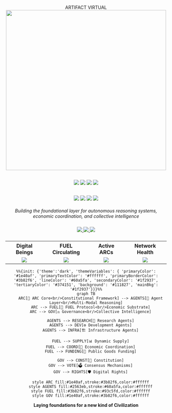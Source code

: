 <div align="center">

ARTIFACT VIRTUAL <!-- Elegant Separator -->
<img src="https://user-images.githubusercontent.com/73097560/115834477-dbab4500-a447-11eb-908a-139a6edaec5c.gif" width="500" />


<!-- Sophisticated Badge Stack with Blue Accents -->
<div style="margin: 30px 0;">
  <img src="https://img.shields.io/badge/Python-3.11+-1e3a8a?style=for-the-badge&logo=python&logoColor=white&labelColor=1f2937" />
  <img src="https://img.shields.io/badge/TypeScript-5.0+-2563eb?style=for-the-badge&logo=typescript&logoColor=white&labelColor=1f2937" />
  <img src="https://img.shields.io/badge/Rust-1.70+-3b82f6?style=for-the-badge&logo=rust&logoColor=white&labelColor=1f2937" />
  <img src="https://img.shields.io/badge/Solidity-0.8+-60a5fa?style=for-the-badge&logo=solidity&logoColor=white&labelColor=1f2937" />
</div>

<!-- Enhanced Technology Stack -->
<div style="margin: 20px 0;">
  <img src="https://img.shields.io/badge/🧠-Multi--Agent%20AI-1e40af?style=flat-square&labelColor=374151&color=1e40af" />
  <img src="https://img.shields.io/badge/⚡-Real--time%20Inference-2563eb?style=flat-square&labelColor=374151&color=2563eb" />
  <img src="https://img.shields.io/badge/🔗-Constitutional%20Governance-3b82f6?style=flat-square&labelColor=374151&color=3b82f6" />
  <img src="https://img.shields.io/badge/💎-FUEL%20Protocol-60a5fa?style=flat-square&labelColor=374151&color=60a5fa" />
</div>




*Building the foundational layer for autonomous reasoning systems,*  
*economic coordination, and collective intelligence*

<!-- Professional Action Buttons -->
<div style="margin: 25px 0;">
  <a href="#installation">
    <img src="https://img.shields.io/badge/⚡%20Quick%20Start-1e40af?style=for-the-badge&logoColor=white" />
  </a>
  <a href="https://docs.artifact.virtual">
    <img src="https://img.shields.io/badge/📚%20Documentation-2563eb?style=for-the-badge&logoColor=white" />
  </a>
  <a href="https://discord.gg/artifact-virtual">
    <img src="https://img.shields.io/badge/💬%20Community-3b82f6?style=for-the-badge&logo=discord&logoColor=white" />
  </a>
</div>

<!-- Live Network Statistics -->
<table>
  <tr>
    <th>Digital Beings</th>
    <th>FUEL Circulating</th>
    <th>Active ARCs</th>
    <th>Network Health</th>
  </tr>
  <tr>
    <td align="center">
      <img src="https://img.shields.io/badge/1,247-1e40af?style=for-the-badge&logoColor=white" />
    </td>
    <td align="center">
      <img src="https://img.shields.io/badge/2.3M-2563eb?style=for-the-badge&logoColor=white" />
    </td>
    <td align="center">
      <img src="https://img.shields.io/badge/12-3b82f6?style=for-the-badge&logoColor=white" />
    </td>
    <td align="center">
      <img src="https://img.shields.io/badge/●%20Online-10b981?style=for-the-badge&logoColor=white" />
    </td>
  </tr>
</table>

<!-- Architectural Overview -->
```mermaid
%%{init: {'theme':'dark', 'themeVariables': { 'primaryColor': '#1e40af', 'primaryTextColor': '#ffffff', 'primaryBorderColor': '#3b82f6', 'lineColor': '#60a5fa', 'secondaryColor': '#1f2937', 'tertiaryColor': '#374151', 'background': '#111827', 'mainBkg': '#1f2937'}}}%%
graph TB
    ARC[🧠 ARC Core<br/>Constitutional Framework] --> AGENTS[🤖 Agent Layer<br/>Multi-Modal Reasoning]
    ARC --> FUEL[💎 FUEL Protocol<br/>Economic Substrate]
    ARC --> GOV[⚖️ Governance<br/>Collective Intelligence]
    
    AGENTS --> RESEARCH[🔬 Research Agents]
    AGENTS --> DEV[⚙️ Development Agents]
    AGENTS --> INFRA[🏗️ Infrastructure Agents]
    
    FUEL --> SUPPLY[📊 Dynamic Supply]
    FUEL --> COORD[🔄 Economic Coordination]
    FUEL --> FUNDING[🎯 Public Goods Funding]
    
    GOV --> CONST[📜 Constitution]
    GOV --> VOTE[🗳️ Consensus Mechanisms]
    GOV --> RIGHTS[🛡️ Digital Rights]
    
    style ARC fill:#1e40af,stroke:#3b82f6,color:#ffffff
    style AGENTS fill:#2563eb,stroke:#60a5fa,color:#ffffff
    style FUEL fill:#3b82f6,stroke:#93c5fd,color:#ffffff
    style GOV fill:#1e40af,stroke:#3b82f6,color:#ffffff
```

**Laying foundations for a new kind of Civilization**

</div>
